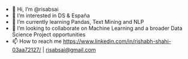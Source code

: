 - 👋 Hi, I’m @risabsai
- 👀 I’m interested in DS & España
- 🌱 I’m currently learning Pandas, Text Mining and NLP
- 💞️ I’m looking to collaborate on Machine Learning and a broader Data Science Project opportunities
- 📫 How to reach me https://www.linkedin.com/in/rishabh-shahi-03aa72127/ | risabsai@gmail.com

<!---
risabsai/risabsai is a ✨ special ✨ repository because its `README.md` (this file) appears on your GitHub profile.
You can click the Preview link to take a look at your changes.
--->
